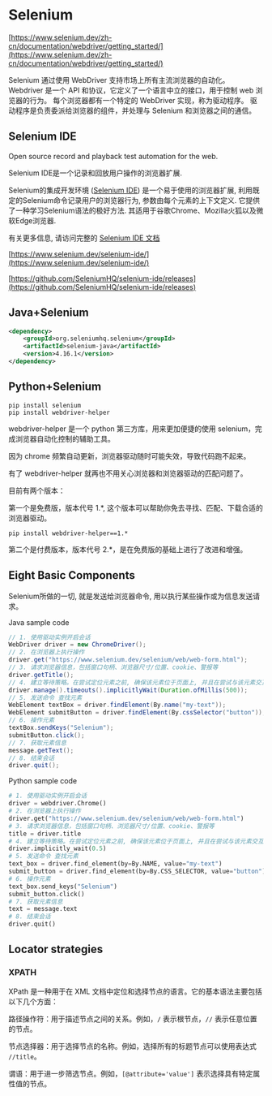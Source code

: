 # Selenium

[https://www.selenium.dev/zh-cn/documentation/webdriver/getting_started/](https://www.selenium.dev/zh-cn/documentation/webdriver/getting_started/)

Selenium 通过使用 WebDriver 支持市场上所有主流浏览器的自动化。 Webdriver 是一个 API 和协议，它定义了一个语言中立的接口，用于控制 web 浏览器的行为。 每个浏览器都有一个特定的 WebDriver 实现，称为驱动程序。 驱动程序是负责委派给浏览器的组件，并处理与 Selenium 和浏览器之间的通信。

## Selenium IDE

Open source record and playback test automation for the web.

Selenium IDE是一个记录和回放用户操作的浏览器扩展.

Selenium的集成开发环境 ([Selenium IDE](https://selenium.dev/selenium-ide)) 是一个易于使用的浏览器扩展, 利用既定的Selenium命令记录用户的浏览器行为, 参数由每个元素的上下文定义. 它提供了一种学习Selenium语法的极好方法. 其适用于谷歌Chrome、Mozilla火狐以及微软Edge浏览器.

有关更多信息, 请访问完整的 [Selenium IDE 文档](https://www.selenium.dev/selenium-ide/docs/en/introduction/getting-started)

[https://www.selenium.dev/selenium-ide/](https://www.selenium.dev/selenium-ide/)

[https://github.com/SeleniumHQ/selenium-ide/releases](https://github.com/SeleniumHQ/selenium-ide/releases)

## Java+Selenium

```xml
<dependency>
    <groupId>org.seleniumhq.selenium</groupId>
    <artifactId>selenium-java</artifactId>
    <version>4.16.1</version>
</dependency>
```

## Python+Selenium

```shell
pip install selenium 
pip install webdriver-helper
```

webdriver-helper 是一个 python 第三方库，用来更加便捷的使用 selenium，完成浏览器自动化控制的辅助工具。

因为 chrome 频繁自动更新，浏览器驱动随时可能失效，导致代码跑不起来。

有了 webdriver-helper 就再也不用关心浏览器和浏览器驱动的匹配问题了。

目前有两个版本：

第一个是免费版，版本代号 1.*, 这个版本可以帮助你免去寻找、匹配、下载合适的浏览器驱动。

```shell
pip install webdriver-helper==1.*
```

第二个是付费版本，版本代号 2.*，是在免费版的基础上进行了改进和增强。

## Eight Basic Components

Selenium所做的一切, 就是发送给浏览器命令, 用以执行某些操作或为信息发送请求。

Java sample code

```java
// 1. 使用驱动实例开启会话
WebDriver driver = new ChromeDriver();
// 2. 在浏览器上执行操作
driver.get("https://www.selenium.dev/selenium/web/web-form.html");
// 3. 请求浏览器信息，包括窗口句柄、浏览器尺寸/位置、cookie、警报等
driver.getTitle();
// 4. 建立等待策略。在尝试定位元素之前, 确保该元素位于页面上, 并且在尝试与该元素交互之前, 该元素处于可交互状态。
driver.manage().timeouts().implicitlyWait(Duration.ofMillis(500));
// 5. 发送命令 查找元素
WebElement textBox = driver.findElement(By.name("my-text"));
WebElement submitButton = driver.findElement(By.cssSelector("button"));
// 6. 操作元素
textBox.sendKeys("Selenium");
submitButton.click();
// 7. 获取元素信息
message.getText();
// 8. 结束会话
driver.quit();
```
Python sample code
```python
# 1. 使用驱动实例开启会话
driver = webdriver.Chrome()
# 2. 在浏览器上执行操作
driver.get("https://www.selenium.dev/selenium/web/web-form.html")
# 3. 请求浏览器信息，包括窗口句柄、浏览器尺寸/位置、cookie、警报等
title = driver.title
# 4. 建立等待策略。在尝试定位元素之前, 确保该元素位于页面上, 并且在尝试与该元素交互之前, 该元素处于可交互状态。
driver.implicitly_wait(0.5)
# 5. 发送命令 查找元素
text_box = driver.find_element(by=By.NAME, value="my-text")
submit_button = driver.find_element(by=By.CSS_SELECTOR, value="button")
# 6. 操作元素
text_box.send_keys("Selenium")
submit_button.click()
# 7. 获取元素信息
text = message.text
# 8. 结束会话
driver.quit()
```

## Locator strategies

### XPATH

XPath 是一种用于在 XML 文档中定位和选择节点的语言。它的基本语法主要包括以下几个方面：

路径操作符：用于描述节点之间的关系。例如，`/` 表示根节点，`//` 表示任意位置的节点。

节点选择器：用于选择节点的名称。例如，选择所有的标题节点可以使用表达式 `//title`。

谓语：用于进一步筛选节点。例如，`[@attribute='value']` 表示选择具有特定属性值的节点。

